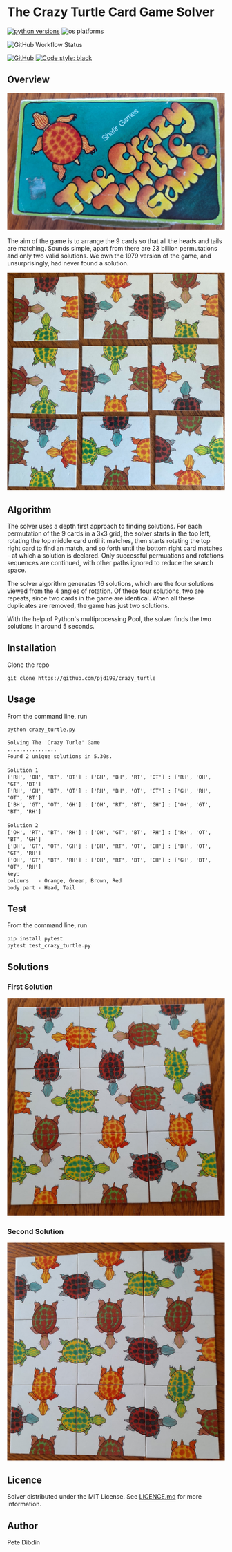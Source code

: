 #  The Crazy Turtle Card Game Solver

[![python versions](https://img.shields.io/badge/python-3.7%20%7C%203.8%20%7C%203.9%20%7C%203.10%20%7C%203.11-blue)](https://www.python.org/)
![os platforms](https://img.shields.io/badge/platform-linux%20%7C%20windows%20%7C%20macos-blue)

![GitHub Workflow Status](https://img.shields.io/github/workflow/status/pjd199/crazy_turtle/Test)

[![GitHub](https://img.shields.io/github/license/pjd199/advent_of_code_python?color=black)](./license.md) [![Code style: black](https://img.shields.io/badge/code%20style-black-000000.svg)](https://github.com/psf/black)

## Overview

![Crazy Turtle Card Game box](public/images/box.jpeg)

The aim of the game is to arrange the 9 cards so that all the heads
and tails are matching. Sounds simple, apart from there are 23 billion
permutations and only two valid solutions. We own the 1979 version of
the game, and unsurprisingly, had never found a solution.

![Example game board](public/images/board.jpeg)

## Algorithm

The solver uses a depth first approach to finding solutions. For each
permutation of the 9 cards in a 3x3 grid, the solver starts in the top
left, rotating the top middle card until it matches, then starts rotating 
the top right card to find an match, and so forth until the bottom right
card matches - at which a solution is declared. Only successful permuations
and rotations sequences are continued, with other paths ignored to reduce
the search space.

The solver algorithm generates 16 solutions, which are the four solutions
viewed from the 4 angles of rotation. Of these four solutions, two are
repeats, since two cards in the game are identical. When all these
duplicates are removed, the game has just two solutions.

With the help of Python's multiprocessing Pool, the solver finds the 
two solutions in around 5 seconds.

## Installation

Clone the repo
```
git clone https://github.com/pjd199/crazy_turtle
```

## Usage

From the command line, run
```
python crazy_turtle.py
```
```
Solving The 'Crazy Turle' Game
................
Found 2 unique solutions in 5.30s.

Solution 1
['RH', 'OH', 'RT', 'BT'] : ['GH', 'BH', 'RT', 'OT'] : ['RH', 'OH', 'GT', 'BT']
['RH', 'GH', 'BT', 'OT'] : ['RH', 'BH', 'OT', 'GT'] : ['GH', 'RH', 'OT', 'BT']
['BH', 'GT', 'OT', 'GH'] : ['OH', 'RT', 'BT', 'GH'] : ['OH', 'GT', 'BT', 'RH']

Solution 2
['OH', 'RT', 'BT', 'RH'] : ['OH', 'GT', 'BT', 'RH'] : ['RH', 'OT', 'BT', 'GH']
['BH', 'GT', 'OT', 'GH'] : ['BH', 'RT', 'OT', 'GH'] : ['BH', 'OT', 'GT', 'RH']
['OH', 'GT', 'BT', 'RH'] : ['OH', 'RT', 'BT', 'GH'] : ['GH', 'BT', 'OT', 'RH']
key:
colours   - Orange, Green, Brown, Red
body part - Head, Tail
```

## Test

From the command line, run
```
pip install pytest
pytest test_crazy_turtle.py
```

## Solutions

### First Solution

![First solution](public/images/solution1.jpeg)

### Second Solution

![Second solution](public/images/solution2.jpeg)

## Licence

Solver distributed under the MIT License. See [LICENCE.md](LICENSE.md) for more information.

## Author

Pete Dibdin